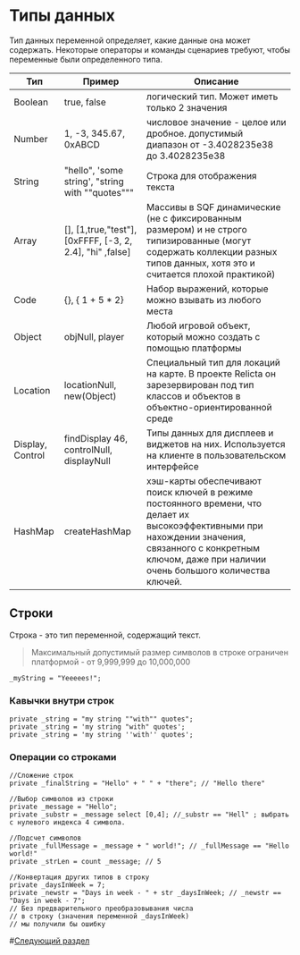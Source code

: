 # Типы данных

Тип данных переменной определяет, какие данные она может содержать. Некоторые операторы и команды сценариев требуют, чтобы переменные были определенного типа.

| Тип | Пример | Описание |
| --- | ------ | -------- | 
| Boolean | true, false | логический тип. Может иметь только 2 значения |
| Number | 1, -3, 345.67, 0xABCD | числовое значение - целое или дробное. допустимый диапазон от -3.4028235e38 до 3.4028235e38 |
| String | "hello", 'some string', "string with ""quotes""" | Строка для отображения текста |
| Array | [], [1,true,"test"], [0xFFFF, [-3, 2, 2.4], "hi" ,false] | Массивы в SQF динамические (не с фиксированным размером) и не строго типизированные (могут содержать коллекции разных типов данных, хотя это и считается плохой практикой) |
| Code | {}, { 1 + 5 * 2} | Набор выражений, которые можно взывать из любого места |
| Object | objNull, player | Любой игровой объект, который можно создать с помощью платформы |
| Location | locationNull, new(Object) | Специальный тип для локаций на карте. В проекте Relicta он зарезервирован под тип классов и объектов в объектно-ориентированной среде |
| Display, Control | findDisplay 46, controlNull, displayNull | Типы данных для дисплеев и виджетов на них. Используется на клиенте в пользовательском интерфейсе |
| HashMap | createHashMap | хэш-карты обеспечивают поиск ключей в режиме постоянного времени, что делает их высокоэффективными при нахождении значения, связанного с конкретным ключом, даже при наличии очень большого количества ключей. |

## Строки

Строка - это тип переменной, содержащий текст.

> Максимальный допустимый размер символов в строке ограничен платформой - от 9,999,999 до 10,000,000

```sqf
_myString = "Yeeeees!";
```
### Кавычки внутри строк

```sqf
private _string = "my string ""with"" quotes";
private _string = 'my string "with" quotes';
private _string = 'my string ''with'' quotes';
```

### Операции со строками

```sqf
//Сложение строк
private _finalString = "Hello" + " " + "there"; // "Hello there"

//Выбор символов из строки
private _message = "Hello";
private _substr = _message select [0,4]; //_substr == "Hell" ; выбрать с нулевого индекса 4 символа.

//Подсчет символов
private _fullMessage = _message + " world!"; // _fullMessage == "Hello world!"
private _strLen = count _message; // 5

//Конвертация других типов в строку
private _daysInWeek = 7;
private _newstr = "Days in week - " + str _daysInWeek; // _newstr == "Days in week - 7"; 
// Без предварительного преобразовывания числа 
// в строку (значения переменной _daysInWeek) 
// мы получили бы ошибку
```

#[Следующий раздел](Control_structures.md)